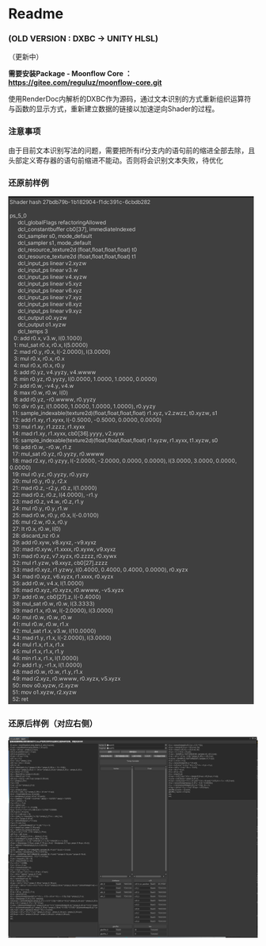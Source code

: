 # Readme

### (OLD VERSION : DXBC -> UNITY HLSL)

（更新中）

__需要安装Package  - Moonflow Core ： https://gitee.com/reguluz/moonflow-core.git__

使用RenderDoc内解析的DXBC作为源码，通过文本识别的方式重新组织运算符与函数的显示方式，重新建立数据的链接以加速逆向Shader的过程。

### 注意事项
由于目前文本识别写法的问题，需要把所有if分支内的语句前的缩进全部去除，且头部定义寄存器的语句前缩进不能动。否则将会识别文本失败，待优化

### 还原前样例

![](https://raw.githubusercontent.com/Reguluz/ImageBed/master/QQ%E6%88%AA%E5%9B%BE20221023164959.png)

### 还原后样例（对应右侧）

![](https://raw.githubusercontent.com/Reguluz/ImageBed/master/QQ%E6%88%AA%E5%9B%BE20221023165256.png)

